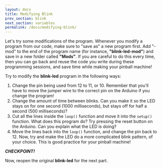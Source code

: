 ```yaml
---
layout: docs
title: Modifying Blink
prev_section: blink
next_section: variables
permalink: /docs/modifying-blink/
---
```


Let's try some modifications of the program. Whenever you modify a program from our code, make sure to "save as" a new program first. Add "-mod" to the end of the program name (for instance, **"blink-led-mod"**) and save in a new folder called **"Mods"**. If you are careful to do this every time, then you can go back and reuse the code you write during these programming sessions, and save time while making your pinball machine!

Try to modify the **blink-led** program in the following ways:

1. Change the pin being used from 12 to 11, or 10. Remember that you'll have to move the jumper wire to the correct pin on the Arduino if you change the program!
2. Change the amount of time between blinks. Can you make it so the
LED stays on for one second (1000 milliseconds), but stays off for
half a second (500 milliseconds)?
3. Cut all the lines inside the ```loop()``` function and move it into the
```setup()``` function. What does this program do? Try pressing the reset
button on the Arduino. Can you explain what the LED is doing?
4. Move the lines back into the ```loop()``` function, and change the pin
back to 12. Now, try and make the LED do a more complicated blink
pattern, of your choice. This is good practice for your pinball machine!

**_CHECKPOINT!_**

Now, reopen the original **blink-led** for the next part.

